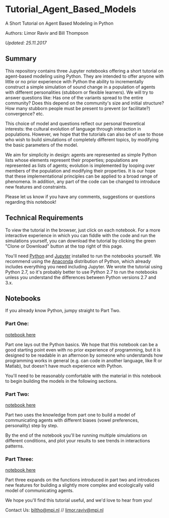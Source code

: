 # Tutorial_Agent_Based_Models
A Short Tutorial on Agent Based Modeling in Python

Authors: Limor Raviv and Bill Thompson

*Updated: 25.11.2017*

## Summary

This repository contains three Jupyter notebooks offering a short tutorial on agent-based modeling using Python.
They are intended to offer anyone with little or no prior experience with Python the ability to incrementally construct a simple simulation of sound change in a population of agents with different personalities (stubborn or flexible learners). We will try to answer questions like: Has one of the variants spread to the entire community? Does this depend on the community's size and initial structure? How many stubborn people must be present to prevent (or facilitate?) convergence? etc.

This choice of model and questions reflect our personal theoretical interests: the cultural evolution of language through interaction in populations. However, we hope that the tutorials can also be of use to those who wish to build simulations of completely different topics, by modifying the basic parameters of the model. 

We aim for simplicity in design: agents are represented as simple Python lists whose elements represent their properties; populations are represented as lists of agents; evolution is implemented by looping over members of the population and modifying their properties. It is our hope that these implementational principles can be applied to a broad range of phenomena. In addition, any part of the code can be changed to introduce new features and constraints. 

Please let us know if you have any comments, suggestions or questions regarding this notebook!          
    

## Technical Requirements

To view the tutorial in the browser, just click on each notebook. For a more interactive experience in which you can fiddle with the code and run the simulations yourself, you can download the tutorial by clicking the green "Clone or Download" button at the top right of this page. 

You'll need [Python](https://www.python.org/downloads/) and [Jupyter](http://jupyter.org) installed to run the notebooks yourself. We recommend using the [Anaconda](https://anaconda.org/anaconda/python) distribution of Python, which already includes everything you need including Jupyter. We wrote the tutorial using Python 2.7, so it's probably better to use Python 2.7 to run the notebooks unless you understand the differences between Python versions 2.7 and 3.x.


## Notebooks
If you already know Python, jumpy straight to Part Two. 

### Part One:

[notebook here](https://github.com/Limor-Raviv/Tutorial_Agent_Based_Models/blob/master/Part%201%20-%20Python%20Basics%20for%20Agent%20Based%20Modelling.ipynb)

Part one lays out the Python basics. We hope that this notebook can be a good starting point even with no prior experience of programming, but it is designed to be readable in an afternoon by someone who understands how programming works in general (e.g. can code in another language, like R or Matlab), but doesn't have much experience with Python. 

You'll need to be reasonably comfortable with the material in this notebook to begin building the models in the following sections. 

### Part Two:

[notebook here](https://github.com/Limor-Raviv/Tutorial_Agent_Based_Models/blob/master/Part%202%20-%20A%20Simple%20Agent%20Based%20Model%20in%20Python.ipynb)

Part two uses the knowledge from part one to build a model of communicating agents with different biases (vowel preferences, personality) step by step.

By the end of the notebook you'll be running multiple simulations on different conditions, and plot your results to see trends in interactions patterns.

### Part Three:

[notebook here](https://github.com/Limor-Raviv/Tutorial_Agent_Based_Models/blob/master/Part%203%20-%20A%20slightly%20More%20Complex%20Agent%20Based%20Model.ipynb)

Part three expands on the functions introduced in part two and introduces new features for building a slightly more complex and ecologically valid model of communicating agents.


We hope you'll find this tutorial useful, and we'd love to hear from you!

Contact Us: biltho@mpi.nl // limor.raviv@mpi.nl

 

